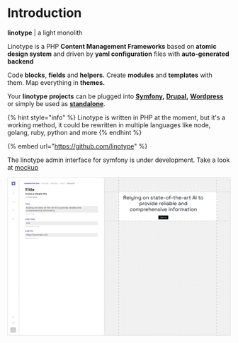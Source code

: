 # Introduction

**linotype** \| a light monolith

Linotype is a PHP **Content Management Frameworks** based on **atomic design system** and driven by **yaml configuration** files with **auto-generated backend**

Code **blocks**, **fields** and **helpers.** Create **modules** and **templates** with them. Map everything in **themes.**

Your **linotype** **projects** can be plugged into [**Symfony**](install/symfony.md)**,** [**Drupal**](install/drupal.md)**,** [**Wordpress**](install/wordpress.md) or simply be used as [**standalone**](install/standalone.md).

{% hint style="info" %}
Linotype is written in PHP at the moment, but it's a working method, it could be rewritten in multiple languages like node, golang, ruby, python and more
{% endhint %}

{% embed url="https://github.com/linotype" %}



The linotype admin interface for symfony is under development. Take a look at [mockup](environement/symfony/admin.md)

![](.gitbook/assets/linotype-preview.png)

